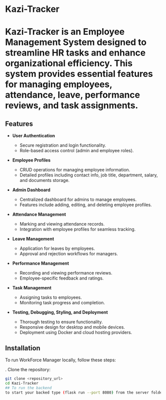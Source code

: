 # Kazi-Tracker

# Kazi-Tracker is an Employee Management System designed to streamline HR tasks and enhance organizational efficiency. This system provides essential features for managing employees, attendance, leave, performance reviews, and task assignments.

## Features

- **User Authentication**
  - Secure registration and login functionality.
  - Role-based access control (admin and employee roles).

- **Employee Profiles**
  - CRUD operations for managing employee information.
  - Detailed profiles including contact info, job title, department, salary, and documents storage.

- **Admin Dashboard**
  - Centralized dashboard for admins to manage employees.
  - Features include adding, editing, and deleting employee profiles.

- **Attendance Management**
  - Marking and viewing attendance records.
  - Integration with employee profiles for seamless tracking.

- **Leave Management**
  - Application for leaves by employees.
  - Approval and rejection workflows for managers.

- **Performance Management**
  - Recording and viewing performance reviews.
  - Employee-specific feedback and ratings.

- **Task Management**
  - Assigning tasks to employees.
  - Monitoring task progress and completion.

- **Testing, Debugging, Styling, and Deployment**
  - Thorough testing to ensure functionality.
  - Responsive design for desktop and mobile devices.
  - Deployment using Docker and cloud hosting providers.

## Installation

To run WorkForce Manager locally, follow these steps:

. Clone the repository:
   ```bash
   git clone <repository_url>
   cd Kazi-Tracker
## To run the backend
 to start your backed type (flask run --port 8080) from the server folder 
